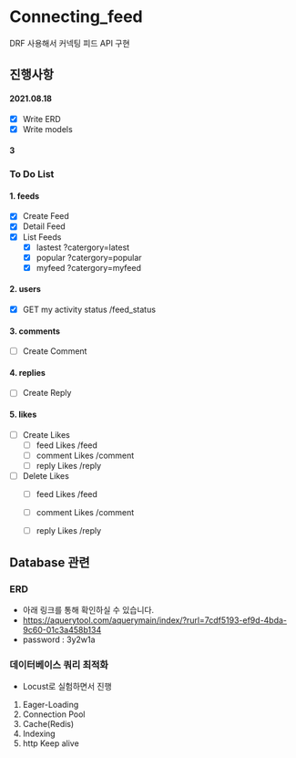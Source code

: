 
# Connecting_feed

DRF 사용해서 커넥팅 피드 API 구현

## 진행사항
#### 2021.08.18

- [X] Write ERD   
- [X] Write models

#### 3



### To Do List

#### 1. feeds
- [X] Create Feed
- [X] Detail Feed
- [X] List Feeds 
    - [X] lastest  ?catergory=latest
    - [X] popular  ?catergory=popular
    - [X] myfeed   ?catergory=myfeed

#### 2. users
- [X] GET my activity status /feed_status

#### 3. comments
- [ ] Create Comment 

#### 4. replies
- [ ] Create Reply 

#### 5. likes
- [ ] Create Likes 
    - [ ] feed Likes /feed
    - [ ] comment Likes /comment
    - [ ] reply Likes /reply

- [ ] Delete Likes 
    - [ ] feed Likes /feed
    - [ ] comment Likes /comment
    - [ ] reply Likes /reply



## Database 관련

### ERD
* 아래 링크를 통해 확인하실 수 있습니다.
* https://aquerytool.com/aquerymain/index/?rurl=7cdf5193-ef9d-4bda-9c60-01c3a458b134
* password : 3y2w1a

### 데이터베이스 쿼리 최적화
- Locust로 실험하면서 진행
1. Eager-Loading
2. Connection Pool
3. Cache(Redis)
4. Indexing
5. http Keep alive
